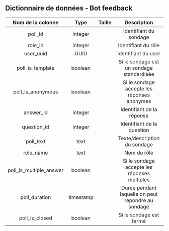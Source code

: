## Dictionnaire de données - Bot feedback

<table><thead>
  <tr align='center'>
    <th>Nom de la colonne</th>
    <th>Type</th>
    <th>Taille</th>
    <th>Description</th>
  </tr></thead>
<tbody>
  <tr align='center'>
    <td>poll_id</td>
    <td>integer</td>
    <td></td>
    <td>Identifiant du sondage</td>
  </tr>
    <tr align='center'>
    <td>role_id</td>
    <td>integer</td>
    <td></td>
    <td>Identifiant du rôle</td>
  </tr>
    <tr align='center'>
    <td>user_uuid</td>
    <td>UUID</td>
    <td></td>
    <td>Identifiant du user</td>
  </tr>
    <tr align='center'>
    <td>poll_is_template</td>
    <td>boolean</td>
    <td></td>
    <td>Si le sondage est un sondage standardisée</td>
  </tr>
    <tr align='center'>
    <td>poll_is_anonymous</td>
    <td>boolean</td>
    <td></td>
    <td>Si le sondage accepte les réponses anonymes</td>
  </tr>
    <tr align='center'>
    <td>answer_id</td>
    <td>integer</td>
    <td></td>
    <td>Identifiant de la réponse</td>
  </tr>
    <tr align='center'>
    <td>question_id</td>
    <td>integer</td>
    <td></td>
    <td>Identifiant de la question</td>
  </tr>
    <tr align='center'>
    <td>poll_text</td>
    <td>text</td>
    <td></td>
    <td>Texte/description du sondage</td>
  </tr>
    <tr align='center'>
    <td>role_name</td>
    <td>text</td>
    <td></td>
    <td>Nom du rôle</td>
  </tr>
    <tr align='center'>
    <td>poll_is_multiple_answer</td>
    <td>boolean</td>
    <td></td>
    <td>Si le sondage accepte les réponses multiples</td>
  </tr>
    <tr align='center'>
    <td>poll_duration</td>
    <td>timestamp</td>
    <td></td>
    <td>Durée pendant laquelle on peut répondre au sondage</td>
  </tr>
    <tr align='center'>
    <td>poll_is_closed</td>
    <td>boolean</td>
    <td></td>
    <td>Si le sondage est fermé</td>
  </tr>
</tbody>
</table>